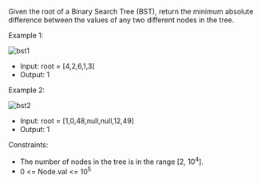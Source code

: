 Given the root of a Binary Search Tree (BST), return the minimum absolute difference between the values of any two different nodes in the tree.

Example 1:

![bst1](https://github.com/user-attachments/assets/37f79f5b-198b-484c-a332-c454ab6b35c5)

- Input: root = [4,2,6,1,3]
- Output: 1

Example 2:

![bst2](https://github.com/user-attachments/assets/d6a6aa98-46f1-4b01-8bd9-ad52cba39f7b)

- Input: root = [1,0,48,null,null,12,49]
- Output: 1

Constraints:
- The number of nodes in the tree is in the range [2, 10<sup>4</sup>].
- 0 <= Node.val <= 10<sup>5</sup>
